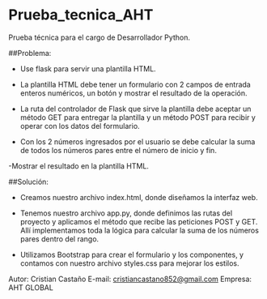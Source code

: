 # Prueba_tecnica_AHT

Prueba técnica para el cargo de Desarrollador Python.

##Problema:

- Use flask para servir una plantilla HTML.

- La plantilla HTML debe tener un formulario con 2 campos de entrada enteros numéricos, un botón y mostrar el resultado de la operación.

- La ruta del controlador de Flask que sirve la plantilla debe aceptar un método GET para entregar la plantilla y un método POST para recibir y operar con los datos del formulario.

- Con los 2 números ingresados por el usuario se debe calcular la suma de todos los números pares entre el número de inicio y fin.

-Mostrar el resultado en la plantilla HTML.

##Solución:

- Creamos nuestro archivo index.html, donde diseñamos la interfaz web.

- Tenemos nuestro archivo app.py, donde definimos las rutas del proyecto y aplicamos el método que recibe las peticiones POST y GET. Allí implementamos toda la lógica para calcular la suma de los números pares dentro del rango.

- Utilizamos Bootstrap para crear el formulario y los componentes, y contamos con nuestro archivo styles.css para mejorar los estilos.

Autor: Cristian Castaño
E-mail: cristiancastano852@gmail.com
Empresa: AHT GLOBAL
